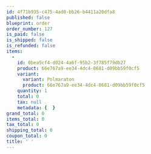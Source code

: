 ```yaml
---
id: 4f71b935-c475-4ad0-bb26-b4411a20dfa8
published: false
blueprint: order
order_number: 127
is_paid: false
is_shipped: false
is_refunded: false
items:
  -
    id: 0bea5cf4-d024-4a6f-95b2-3f785f79db27
    product: 66e767a9-ee34-4dc4-8681-d09bb59f0cf5
    variant:
      variant: Polmaraton
      product: 66e767a9-ee34-4dc4-8681-d09bb59f0cf5
    quantity: 1
    total: 0
    tax: null
    metadata: {  }
grand_total: 0
items_total: 0
tax_total: 0
shipping_total: 0
coupon_total: 0
title: ' '
---
```

